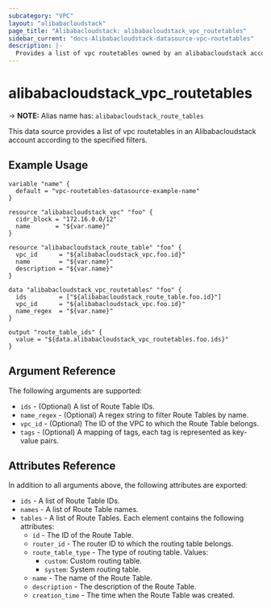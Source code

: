 ```yaml
---
subcategory: "VPC"
layout: "alibabacloudstack"
page_title: "Alibabacloudstack: alibabacloudstack_vpc_routetables"
sidebar_current: "docs-Alibabacloudstack-datasource-vpc-routetables"
description: |- 
  Provides a list of vpc routetables owned by an alibabacloudstack account.
---
```


# alibabacloudstack_vpc_routetables
-> **NOTE:** Alias name has: `alibabacloudstack_route_tables`

This data source provides a list of vpc routetables in an Alibabacloudstack account according to the specified filters.

## Example Usage

```hcl
variable "name" {
  default = "vpc-routetables-datasource-example-name"
}

resource "alibabacloudstack_vpc" "foo" {
  cidr_block = "172.16.0.0/12"
  name       = "${var.name}"
}

resource "alibabacloudstack_route_table" "foo" {
  vpc_id      = "${alibabacloudstack_vpc.foo.id}"
  name        = "${var.name}"
  description = "${var.name}"
}

data "alibabacloudstack_vpc_routetables" "foo" {
  ids         = ["${alibabacloudstack_route_table.foo.id}"]
  vpc_id      = "${alibabacloudstack_vpc.foo.id}"
  name_regex  = "${var.name}"
}

output "route_table_ids" {
  value = "${data.alibabacloudstack_vpc_routetables.foo.ids}"
}
```

## Argument Reference

The following arguments are supported:

* `ids` - (Optional) A list of Route Table IDs. 
* `name_regex` - (Optional) A regex string to filter Route Tables by name.
* `vpc_id` - (Optional) The ID of the VPC to which the Route Table belongs.
* `tags` - (Optional) A mapping of tags, each tag is represented as key-value pairs.

## Attributes Reference

In addition to all arguments above, the following attributes are exported:

* `ids` - A list of Route Table IDs.
* `names` - A list of Route Table names.
* `tables` - A list of Route Tables. Each element contains the following attributes:
  * `id` - The ID of the Route Table.
  * `router_id` - The router ID to which the routing table belongs.
  * `route_table_type` - The type of routing table. Values:
    - `custom`: Custom routing table.
    - `system`: System routing table.
  * `name` - The name of the Route Table.
  * `description` - The description of the Route Table.
  * `creation_time` - The time when the Route Table was created.